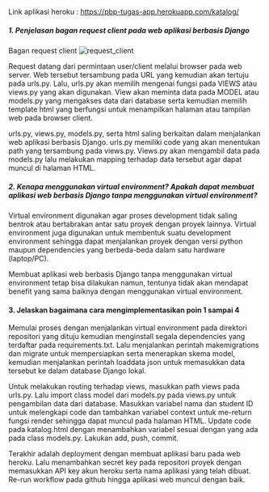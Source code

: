 Link aplikasi heroku : https://pbp-tugas-app.herokuapp.com/katalog/


##### 1. Penjelasan bagan request client pada web aplikasi berbasis Django
Bagan request client
![request_client](https://user-images.githubusercontent.com/112617784/190215583-bbe601c4-6086-4f58-a99f-35cd0ace45d7.png)

Request datang dari permintaan user/client melalui browser pada web server. Web tersebut tersambung pada URL yang kemudian akan tertuju pada urls.py. Lalu, urls.py akan memilih mengenai fungsi pada VIEWS atau views.py yang akan digunakan. View akan meminta data pada MODEL atau models.py yang mengakses data dari database serta kemudian memilih template html yang berfungsi untuk menampilkan halaman atau tampilan web pada browser client.

urls.py, views.py, models.py, serta html saling berkaitan dalam menjalankan web aplikasi berbasis Django. urls.py memiliki code yang akan menentukan path yang tersambung pada views.py. Views.py akan mengambil data pada models.py lalu melakukan mapping terhadap data tersebut agar dapat muncul di halaman HTML.

##### 2. Kenapa menggunakan virtual environment? Apakah dapat membuat aplikasi web berbasis Django tanpa menggunakan virtual environment?
Virtual environment digunakan agar proses development tidak saling bentrok atau bertabrakan antar satu proyek dengan proyek lainnya. Virtual environment juga digunakan untuk membentuk suatu development environment sehingga dapat menjalankan proyek dengan versi python maupun dependencies yang berbeda-beda dalam satu hardware (laptop/PC).

Membuat aplikasi web berbasis Django tanpa menggunakan virtual environment tetap bisa dilakukan namun, tentunya tidak akan mendapat benefit yang sama baiknya dengan menggunakan virtual environment.

#### 3. Jelaskan bagaimana cara mengimplementasikan poin 1 sampai 4
Memulai proses dengan menjalankan virtual environment pada direktori repositori yang dituju kemudian menginstall segala dependencies yang terdaftar pada requirements.txt. Lalu menjalankan perintah makemigrations dan migrate untuk mempersiapkan serta menerapkan skema model, kemudian menjalankan perintah loaddata json untuk memasukkan data tersebut ke dalam database Django lokal.

Untuk melakukan routing terhadap views, masukkan path views pada urls.py. Lalu import class model dari models.py pada views.py untuk pengambilan data dari database. Masukkan variabel nama dan student ID untuk melengkapi code dan tambahkan variabel context untuk me-return fungsi render sehingga dapat muncul pada halaman HTML. Update code pada katalog.html dengan menambahkan variabel sesuai dengan yang ada pada class models.py. Lakukan add, push, commit.

Terakhir adalah deployment dengan membuat aplikasi baru pada web heroku. Lalu menambahkan secret key pada repositori proyek dengan memasukkan API key akun heroku serta nama aplikasi yang telah dibuat. Re-run workflow pada github hingga aplikasi web muncul dengan baik.